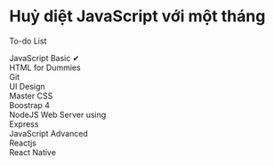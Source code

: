 # Huỷ diệt JavaScript với một tháng

To-do List

JavaScript Basic ✔ <br>
HTML for Dummies <br>
Git <br>
UI Design <br>
Master CSS <br>
Boostrap 4 <br>
NodeJS Web Server using <br> Express <br>
JavaScript Advanced <br>
Reactjs <br>
React Native
